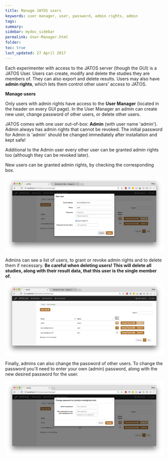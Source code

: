 ```yaml
---
title: Manage JATOS users
keywords: user manager, user, password, admin rights, admin
tags:
summary:
sidebar: mydoc_sidebar
permalink: User-Manager.html
folder:
toc: true
last_updated: 27 April 2017
---
```


Each experimenter with access to the JATOS server (though the GUI) is a JATOS User. Users can create, modify and delete the studies they are members of.
They can also export and delete results. Users may also have **admin rights**, which lets them control other users' access to JATOS. 

**Manage users**

Only users with admin rights have access to the **User Manager** (located in the header on every GUI page). In the User Manager an admin can create new user, change password of other users, or delete other users. 

JATOS comes with one user out-of-box: **Admin** (with user name 'admin'). Admin always has admin rights that cannot be revoked. The initial password for Admin is 'admin' should be changed immediately after installation and kept safe!

Additional to the Admin user every other user can be granted admin rights too (although they can be revoked later).

New users can be granted admin rights, by checking the corresponding box. 

![New User screenshot](images/user_manager_new_user.png)

Admins can see a list of users, to grant or revoke admin rights and to delete them if necessary. **Be careful when deleting users! 
This will delete all studies, along with their result data, that this user is the single member of.**

![User manager screenshot](images/user_manager2.png)

Finally, admins can also change the password of other users. To change the password you'll need to enter your own (admin) password, along with the new desired password for the user.   

![Change Password screenshot](images/user_manager_change_pw.png)
